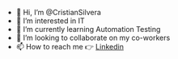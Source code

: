 - 👋 Hi, I’m @CristianSilvera
- 👀 I’m interested in IT
- 🌱 I’m currently learning Automation Testing
- 💞️ I’m looking to collaborate on my co-workers
- 📫 How to reach me :point_right: [Linkedin](https://www.linkedin.com/in/cristian-silvera/)


<!---
CristianSilvera/CristianSilvera is a ✨ special ✨ repository because its `README.md` (this file) appears on your GitHub profile.
You can click the Preview link to take a look at your changes.
--->
